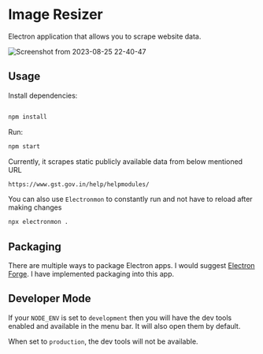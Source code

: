 # Image Resizer

Electron application that allows you to scrape website data.

![Screenshot from 2023-08-25 22-40-47](https://github.com/vikkastiwari/web-scrapper/assets/51874681/ecdfc953-a12a-4c97-87b3-fae298824b6a)

## Usage

Install dependencies:

```bash

npm install
```

Run:

```bash
npm start
```

Currently, it scrapes static publicly available data from below mentioned URL

```bash
https://www.gst.gov.in/help/helpmodules/
```

You can also use `Electronmon` to constantly run and not have to reload after making changes

```bash
npx electronmon .
```

## Packaging

There are multiple ways to package Electron apps. I would suggest [Electron Forge](https://www.electronforge.io/). I have implemented packaging into this app.

## Developer Mode

If your `NODE_ENV` is set to `development` then you will have the dev tools enabled and available in the menu bar. It will also open them by default.

When set to `production`, the dev tools will not be available.
